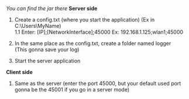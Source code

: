 <em>You can find the jar there</em>
<strong>Server side</strong>
1. Create a config.txt (where you start the application) (Ex in C:\Users\MyName)<br/>
  1.1 Enter: [IP];[NetworkInterface];45000
    Ex: 192.168.1.125;wlan1;45000
2. In the same place as the config.txt, create a folder named logger<br/>
(This gonna save your log)
   
3. Start the server application

<strong>Client side</strong>
1. Same as the server (enter the port 45000, but your default used port gonna be the 45001 if you go in a server mode)
